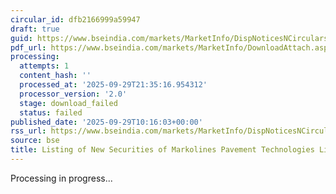 ```yaml
---
circular_id: dfb2166999a59947
draft: true
guid: https://www.bseindia.com/markets/MarketInfo/DispNoticesNCirculars.aspx?Noticeid={FC86128E-520A-4462-94A0-6A9952AD86FE}&noticeno=20250929-30&dt=09/29/2025&icount=30&totcount=87&flag=0
pdf_url: https://www.bseindia.com/markets/MarketInfo/DownloadAttach.aspx?id=20250929-30&attachedId=
processing:
  attempts: 1
  content_hash: ''
  processed_at: '2025-09-29T21:35:16.954312'
  processor_version: '2.0'
  stage: download_failed
  status: failed
published_date: '2025-09-29T10:16:03+00:00'
rss_url: https://www.bseindia.com/markets/MarketInfo/DispNoticesNCirculars.aspx?Noticeid={FC86128E-520A-4462-94A0-6A9952AD86FE}&noticeno=20250929-30&dt=09/29/2025&icount=30&totcount=87&flag=0
source: bse
title: Listing of New Securities of Markolines Pavement Technologies Limited
---
```


Processing in progress...